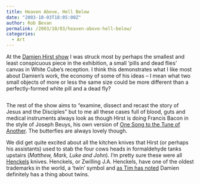 ```yaml
---
title: Heaven Above, Hell Below
date: "2003-10-03T18:05:00Z"
author: Rob Bevan
permalink: /2003/10/03/heaven-above-hell-below/
categories:
  - Art
---
```

At the [Damien Hirst show][1] I was struck most by perhaps the smallest and least conspicuous piece in the exhibition, a small &#8216;pills and dead flies&#8217; canvas in White Cube&#8217;s reception. I think this demonstrates what I like most about Damien&#8217;s work, the economy of some of his ideas &#8211; I mean what two small objects of more or less the same size could be more different than a perfectly-formed white pill and a dead fly?

<img class="illustration"  src="http://robbevan.com/blog/wp-content/themes/robbevan/images/posts/henckels-twins.gif" alt="" />

The rest of the show aims to &#8220;examine, dissect and recast the story of Jesus and the Disciples&#8221; but to me <span class="hilite">all</span> these cases full of blood, guts and medical instruments always look as though Hirst is doing Francis Bacon in the style of Joseph Beuys, his own version of [One Song to the Tune of Another][2]. The butterfies are always lovely though.

We did get quite excited about <span class="hilite">all</span> the kitchen knives that Hirst (or perhaps his assistants) used to stab the four cows heads in formaldehyde tanks upstairs (*Matthew, Mark, Luke and John*). I&#8217;m pretty sure these were <span class="hilite">all</span> [Henckels][3] knives. Henckels, or Zwilling J.A. Henckels, have one of the oldest trademarks in the world, a &#8216;twin&#8217; symbol and [as Tim has noted][4] Damien definitely has a thing about twins.

 [1]: http://www.whitecube.com/html/artists/dah/dah_frset.html
 [2]: http://www.bbc.co.uk/dna/h2g2/A490349
 [3]: http://www.zwilling.com/zwilling_com_engl/start.html
 [4]: http://timwright.typepad.com/inresidence/2003/10/damien_hirst.html
